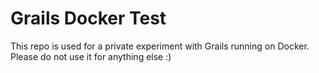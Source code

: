 # Grails Docker Test

This repo is used for a private experiment with Grails running on Docker.
Please do not use it for anything else :)

